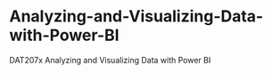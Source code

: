 # Analyzing-and-Visualizing-Data-with-Power-BI
DAT207x Analyzing and Visualizing Data with Power BI
